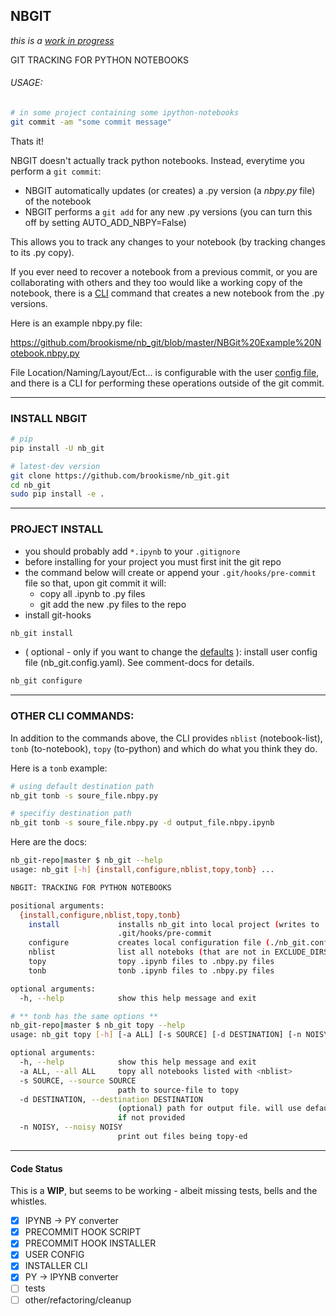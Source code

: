## NBGIT 
_this is a [work in progress](#wip)_

GIT TRACKING FOR PYTHON NOTEBOOKS

###### USAGE:

```bash
# in some project containing some ipython-notebooks
git commit -am "some commit message"
```

Thats it!

NBGIT doesn't actually track python notebooks. Instead, everytime you perform a `git commit`:

* NBGIT automatically updates (or creates) a .py version (a _nbpy.py_ file) of the notebook 
* NBGIT performs a `git add` for any new .py versions (you can turn this off by setting AUTO_ADD_NBPY=False)

This allows you to track any changes to your notebook (by tracking changes to its .py copy). 

If you ever need to recover a notebook from a previous commit, or you are collaborating with others and they too would like a working copy of the notebook, there is a [CLI](#cli) command that creates a new notebook from the .py versions.

Here is an example nbpy.py file:

https://github.com/brookisme/nb_git/blob/master/NBGit%20Example%20Notebook.nbpy.py

File Location/Naming/Layout/Ect... is configurable with the user [config file](#config), and there is a CLI for performing these operations outside of the git commit.

--------------------------------
### INSTALL NBGIT

```bash
# pip
pip install -U nb_git

# latest-dev version
git clone https://github.com/brookisme/nb_git.git
cd nb_git
sudo pip install -e .
```


--------------------------------
### PROJECT INSTALL

* you should probably add `*.ipynb` to your `.gitignore`
* before installing for your project you must first init the git repo
* the command below will create or append your `.git/hooks/pre-commit` file so that, upon git commit it will:
    * copy all .ipynb to .py files
    * git add the new .py files to the repo
* install git-hooks 

```bash
nb_git install
```

<a name='config'></a>
* ( optional - only if you want to change the [defaults](https://github.com/brookisme/nb_git/blob/master/nb_git/default.config.yaml) ): install user config file (nb_git.config.yaml).  See comment-docs for details.

```bash
nb_git configure
```

--------------------------------
<a name='cli'></a>
### OTHER CLI COMMANDS:

In addition to the commands above, the CLI provides `nblist` (notebook-list), `tonb` (to-notebook), `topy` (to-python) and  which do what you think they do.  

Here is a `tonb` example:

```bash
# using default destination path
nb_git tonb -s soure_file.nbpy.py

# specifiy destination path
nb_git tonb -s soure_file.nbpy.py -d output_file.nbpy.ipynb
```

Here are the docs:

```bash
nb_git-repo|master $ nb_git --help
usage: nb_git [-h] {install,configure,nblist,topy,tonb} ...

NBGIT: TRACKING FOR PYTHON NOTEBOOKS

positional arguments:
  {install,configure,nblist,topy,tonb}
    install             installs nb_git into local project (writes to
                        .git/hooks/pre-commit
    configure           creates local configuration file (./nb_git.config.yaml)
    nblist              list all noteboks (that are not in EXCLUDE_DIRS
    topy                topy .ipynb files to .nbpy.py files
    tonb                tonb .ipynb files to .nbpy.py files

optional arguments:
  -h, --help            show this help message and exit
```

```bash
# ** tonb has the same options **
nb_git-repo|master $ nb_git topy --help
usage: nb_git topy [-h] [-a ALL] [-s SOURCE] [-d DESTINATION] [-n NOISY]

optional arguments:
  -h, --help            show this help message and exit
  -a ALL, --all ALL     topy all notebooks listed with <nblist>
  -s SOURCE, --source SOURCE
                        path to source-file to topy
  -d DESTINATION, --destination DESTINATION
                        (optional) path for output file. will use default path
                        if not provided
  -n NOISY, --noisy NOISY
                        print out files being topy-ed
```

--------------------------------
<a name='wip'></a>
#### Code Status

This is a **WIP**, but seems to be working - albeit missing tests, bells and the whistles.

- [x] IPYNB -> PY converter
- [x] PRECOMMIT HOOK SCRIPT
- [x] PRECOMMIT HOOK INSTALLER
- [x] USER CONFIG
- [x] INSTALLER CLI
- [x] PY -> IPYNB converter
- [ ] tests
- [ ] other/refactoring/cleanup
